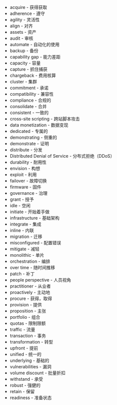 - acquire - 获得获取
- adherence - 遵守
- agility - 灵活性
- align - 对齐
- assets - 资产
- audit - 审核
- automate - 自动化的使用
- backup - 备份
- capability gap - 能力差距
- capacity - 容量
- capture - 抓住捕获
- chargeback - 费用核算
- cluster - 集群
- commitment - 承诺
- compatibility - 兼容性
- compliance - 合规的
- consolidate - 合并
- consistent - 一致的
- cross-site scripting - 跨站脚本攻击
- data monetization - 数据变现
- dedicated - 专属的
- demonstrating - 侧重的
- demonstrate - 证明
- distribute - 分发
- Distributed Denial of Service - 分布式拒绝（DDoS）
- durability - 耐用性
- envision - 构想
- exploit - 利用
- failover - 故障切换
- firmware - 固件
- governance - 治理
- grant - 授予
- idle - 空闲
- initiate - 开始着手做
- infrastructure - 基础架构
- integrate - 集成
- inline - 内联
- migration - 迁移
- misconfigured - 配置错误
- mitigate - 减轻
- monolithic - 单片
- orchestration - 编排
- over time - 随时间推移
- patch - 补丁
- people perspective - 人员视角
- practitioner - 从业者
- proactively - 主动地
- procure - 获得，取得
- provision - 提供
- proposition - 主张
- portfolio - 组合
- quotas - 限制限额
- traffic - 流量
- transaction - 事务
- transformation - 转型
- upfront - 提前
- unified - 统一的
- underlying - 基础的
- vulnerabilities - 漏洞
- volume discount - 批量折扣
- withstand - 承受
- robust - 强健的
- retain - 保留
- readiness - 准备状态


